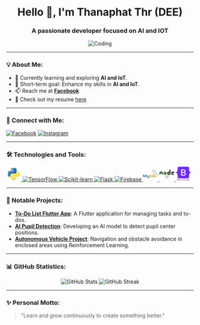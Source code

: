 <h1 align="center">Hello 👋, I'm Thanaphat Thr (DEE)</h1>
<h3 align="center">A passionate developer focused on AI and IOT</h3>

<p align="center">
  <img src="https://media1.tenor.com/m/t3YlogZLsjoAAAAd/embedded-security-for-internet-of-things.gif" alt="Coding" width="500"/>
</p>

---

### 💡 About Me:
- 🌱 Currently learning and exploring **AI and IoT**.
- 🎯 Short-term goal: Enhance my skills in **AI and IoT**.
- 📫 Reach me at **[Facebook](https://www.facebook.com/thanaphat.tenghirun.12/)**
- 📄 Check out my resume [here](https://www.canva.com/design/DAGMJ-YUGrE/tA5NF2QZOFQyVqghzq6IQQ/edit)

---

### 🔗 Connect with Me:
<p align="left">
<a href="https://fb.com/thanaphat thr" target="_blank"><img src="https://img.icons8.com/color/48/000000/facebook-new.png" alt="Facebook"/></a>
<a href="https://instagram.com/russdee__" target="_blank"><img src="https://img.icons8.com/color/48/000000/instagram-new.png" alt="Instagram"/></a>
</p>

---

### 🛠️ Technologies and Tools:
<p align="left">
  <a href="https://www.python.org/" target="_blank"> <img src="https://raw.githubusercontent.com/devicons/devicon/master/icons/python/python-original.svg" alt="Python" width="40" height="40"/> </a>
  <a href="https://www.tensorflow.org" target="_blank"> <img src="https://www.vectorlogo.zone/logos/tensorflow/tensorflow-icon.svg" alt="TensorFlow" width="40" height="40"/> </a>
  <a href="https://scikit-learn.org/" target="_blank"> <img src="https://upload.wikimedia.org/wikipedia/commons/0/05/Scikit_learn_logo_small.svg" alt="Scikit-learn" width="40" height="40"/> </a>
  <a href="https://flask.palletsprojects.com/" target="_blank"> <img src="https://www.vectorlogo.zone/logos/pocoo_flask/pocoo_flask-icon.svg" alt="Flask" width="40" height="40"/> </a>
  <a href="https://firebase.google.com/" target="_blank"> <img src="https://www.vectorlogo.zone/logos/firebase/firebase-icon.svg" alt="Firebase" width="40" height="40"/> </a>
  <a href="https://www.mysql.com/" target="_blank"> <img src="https://raw.githubusercontent.com/devicons/devicon/master/icons/mysql/mysql-original-wordmark.svg" alt="MySQL" width="40" height="40"/> </a>
  <a href="https://nodejs.org" target="_blank"> <img src="https://raw.githubusercontent.com/devicons/devicon/master/icons/nodejs/nodejs-original-wordmark.svg" alt="Node.js" width="40" height="40"/> </a>
  <a href="https://getbootstrap.com/" target="_blank"> <img src="https://raw.githubusercontent.com/devicons/devicon/master/icons/bootstrap/bootstrap-plain-wordmark.svg" alt="Bootstrap" width="40" height="40"/> </a>
</p>

---

### 📂 Notable Projects:
- **[To-Do List Flutter App](#)**: A Flutter application for managing tasks and to-dos.
- **[AI Pupil Detection](#)**: Developing an AI model to detect pupil center positions.
- **[Autonomous Vehicle Project](#)**: Navigation and obstacle avoidance in enclosed areas using Reinforcement Learning.

---

### 📊 GitHub Statistics:
<p align="center">
  <img src="https://github-readme-stats.vercel.app/api?username=dee-thr&show_icons=true&theme=radical" alt="GitHub Stats"/>
  <img src="https://github-readme-streak-stats.herokuapp.com/?user=dee-thr&theme=radical" alt="GitHub Streak"/>
</p>

---

### ✨ Personal Motto:
> "Learn and grow continuously to create something better."
